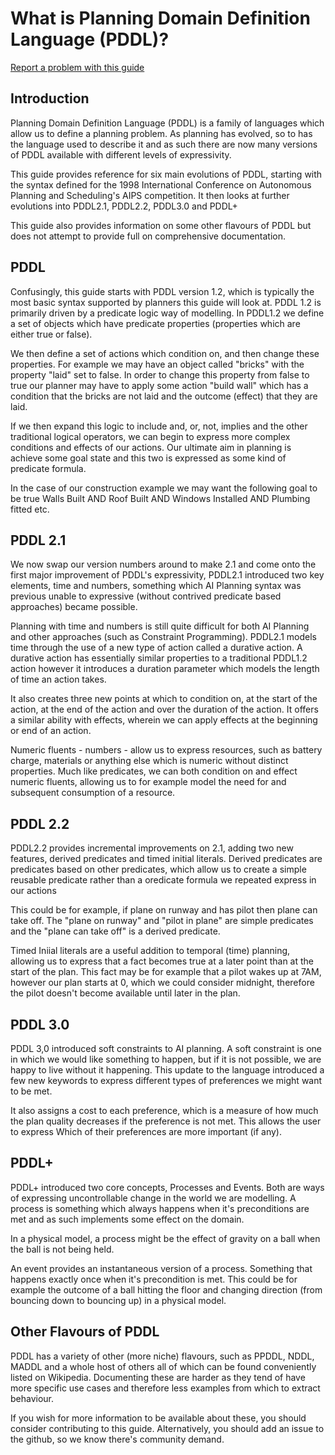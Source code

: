 # What is Planning Domain Definition Language (PDDL)?
[Report a problem with this guide](https://github.com/nergmada/pddl-reference/issues/new)
## Introduction
Planning Domain Definition Language (PDDL) is a family of languages which allow us to define a planning problem. As planning has evolved, so to has the language used to describe it and as such there are now many versions of PDDL available with different levels of expressivity. 

This guide provides reference for six main evolutions of PDDL, starting with the syntax defined for the 1998 International Conference on Autonomous Planning and Scheduling's AIPS competition. It then looks at further evolutions into PDDL2.1, PDDL2.2, PDDL3.0 and PDDL+

This guide also provides information on some other flavours of PDDL but does not attempt to provide full on comprehensive documentation. 

## PDDL
Confusingly, this guide starts with PDDL version 1.2, which is typically the most basic syntax supported by planners this guide will look at. PDDL 1.2 is primarily driven by a predicate logic way of modelling. In PDDL1.2 we define a set of objects which have predicate properties (properties which are either true or false). 

We then define a set of actions which condition on, and then change these properties. For example we may have an object called "bricks" with the property "laid" set to false. In order to change this property from false to true our planner may have to apply some action "build wall" which has a condition that the bricks are not laid and the outcome (effect) that they are laid.

If we then expand this logic to include and, or, not, implies and the other traditional logical operators, we can begin to express more complex conditions and effects of our actions. Our ultimate aim in planning is achieve some goal state and this two is expressed as some kind of predicate formula.

In the case of our construction example we may want the following goal to be true
Walls Built AND Roof Built AND Windows Installed AND Plumbing fitted etc.

## PDDL 2.1
We now swap our version numbers around to make 2.1 and come onto the first major improvement of PDDL's expressivity, PDDL2.1 introduced two key elements, time and numbers, something which AI Planning syntax was previous unable to expressive (without contrived predicate based approaches) became possible. 

Planning with time and numbers is still quite difficult for both AI Planning and other approaches (such as Constraint Programming). PDDL2.1 models time through the use of a new type of action called a durative action. A durative action has essentially similar properties to a traditional PDDL1.2 action however it introduces a duration parameter which models the length of time an action takes.

It also creates three new points at which to condition on, at the start of the action, at the end of the action and over the duration of the action. It offers a similar ability with effects, wherein we can apply effects at the beginning or end of an action.

Numeric fluents - numbers - allow us to express resources, such as battery charge, materials or anything else which is numeric without distinct properties. Much like predicates, we can both condition on and effect numeric fluents, allowing us to for example model the need for and subsequent consumption of a resource.

## PDDL 2.2
PDDL2.2 provides incremental improvements on 2.1, adding two new features, derived predicates and timed initial literals. Derived predicates are predicates based on other predicates, which allow us to create a simple reusable predicate rather than a oredicate formula we repeated express in our actions

This could be for example, if plane on runway and has pilot then plane can take off. The "plane on runway" and "pilot in plane" are simple predicates and the "plane can take off" is a derived predicate.

Timed Iniial literals are a useful addition to temporal (time) planning, allowing us to express that a fact becomes true at a later point than at the start of the plan. This fact may be for example that a pilot wakes up at 7AM, however our plan starts at 0, which we could consider midnight, therefore the pilot doesn't become available until later in the plan.

## PDDL 3.0
PDDL 3,0 introduced soft constraints to AI planning. A soft constraint is one in which we would like something to happen, but if it is not possible, we are happy to live without it happening. This update to the language introduced a few new keywords to express different types of preferences we might want to be met.

It also assigns a cost to each preference, which is a measure of how much the plan quality decreases if the preference is not met. This allows the user to express Which of their preferences are more important (if any).

## PDDL+
PDDL+ introduced two core concepts, Processes and Events. Both are ways of expressing uncontrollable change in the world we are modelling. A process is something which always happens when it's preconditions are met and as such implements some effect on the domain. 

In a physical model, a process might be the effect of gravity on a ball when the ball is not being held.

An event provides an instantaneous version of a process. Something that happens exactly once when it's precondition is met. This could be for example the outcome of a ball hitting the floor and changing direction (from bouncing down to bouncing up) in a physical model.

## Other Flavours of PDDL
PDDL has a variety of other (more niche) flavours, such as PPDDL, NDDL, MADDL and a whole host of others all of which can be found conveniently listed on Wikipedia. Documenting these are harder as they tend of have more specific use cases and therefore less examples from which to extract behaviour.

If you wish for more information to be available about these, you should consider contributing to this guide. Alternatively, you should add an issue to the github, so we know there's community demand.